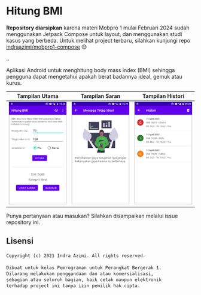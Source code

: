 # Hitung BMI

**Repository diarsipkan** karena materi Mobpro 1 mulai Februari 2024 sudah menggunakan Jetpack Compose untuk layout, dan menggunakan studi kasus yang berbeda. Untuk melihat project terbaru, silahkan kunjungi repo [indraazimi/mobpro1-compose](https://github.com/indraazimi/mobpro1-compose) 😊

..

Aplikasi Android untuk menghitung body mass index (BMI) sehingga pengguna dapat mengetahui apakah berat badannya ideal, gemuk atau kurus.

Tampilan Utama                              | Tampilan Saran                              | Tampilan Histori
--------------------------------------------|---------------------------------------------|-----------------------------------------------
<img src="screenshots/main.png" width="200">|<img src="screenshots/saran.png" width="200">|<img src="screenshots/histori.png" width="200">

Punya pertanyaan atau masukan? Silahkan disampaikan melalui issue repository ini.

## Lisensi

    Copyright (c) 2021 Indra Azimi. All rights reserved.

    Dibuat untuk kelas Pemrograman untuk Perangkat Bergerak 1.
    Dilarang melakukan penggandaan dan atau komersialisasi,
    sebagian atau seluruh bagian, baik cetak maupun elektronik
    terhadap project ini tanpa izin pemilik hak cipta.

